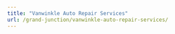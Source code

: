 ```yaml
---
title: "Vanwinkle Auto Repair Services"
url: /grand-junction/vanwinkle-auto-repair-services/
---
```

